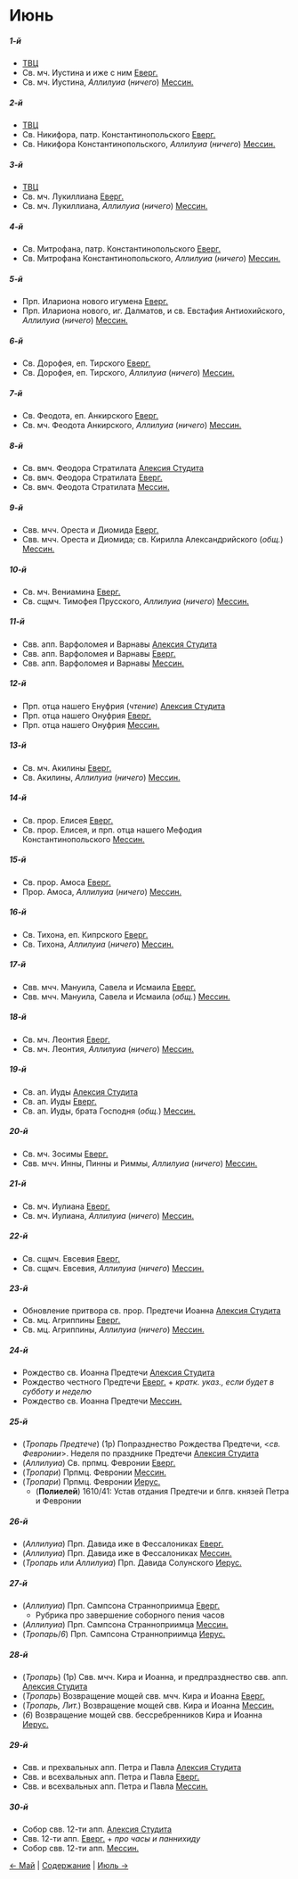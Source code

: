 
# Июнь

##### 1-й

- [ТВЦ](06_01_GE.ru.md)
- Св. мч. Иустина и иже с ним [Еверг.](06_01_EUR.ru.md)
- Св. мч. Иустина, *Аллилуиа* (*ничего*) [Мессин.](06_01_MES.ru.md)

##### 2-й

- [ТВЦ](06_02_GE.ru.md)
- Св. Никифора, патр. Константинопольского [Еверг.](06_02_EUR.ru.md)
- Св. Никифора Константинопольского, *Аллилуиа* (*ничего*) [Мессин.](06_02_MES.ru.md)

##### 3-й

- [ТВЦ](06_03_GE.ru.md)
- Св. мч. Лукиллиана [Еверг.](06_03_EUR.ru.md)
- Св. мч. Лукиллиана, *Аллилуиа* (*ничего*) [Мессин.](06_03_MES.ru.md)

##### 4-й

- Св. Митрофана, патр. Константинопольского [Еверг.](06_04_EUR.ru.md)
- Св. Митрофана Константинопольского, *Аллилуиа* (*ничего*) [Мессин.](06_04_MES.ru.md)

##### 5-й

- Прп. Илариона нового игумена [Еверг.](06_05_EUR.ru.md)
- Прп. Илариона нового, иг. Далматов, и св. Евстафия Антиохийского, *Аллилуиа* (*ничего*) [Мессин.](06_05_MES.ru.md)

##### 6-й

- Св. Дорофея, еп. Тирского [Еверг.](06_06_EUR.ru.md)
- Св. Дорофея, еп. Тирского, *Аллилуиа* (*ничего*) [Мессин.](06_06_MES.ru.md)

##### 7-й

- Св. Феодота, еп. Анкирского [Еверг.](06_07_EUR.ru.md)
- Св. мч. Феодота Анкирского, *Аллилуиа* (*ничего*) [Мессин.](06_07_MES.ru.md)

##### 8-й

- Св. вмч. Феодора Стратилата [Алексия Студита](06_08_AST.ru.md)
- Св. вмч. Феодора Стратилата [Еверг.](06_08_EUR.ru.md)
- Св. вмч. Феодота Стратилата [Мессин.](06_08_MES.ru.md)

##### 9-й

- Свв. мчч. Ореста и Диомида [Еверг.](06_09_EUR.ru.md)
- Свв. мчч. Ореста и Диомида; св. Кирилла Александрийского (*общ.*) [Мессин.](06_09_MES.ru.md)

##### 10-й

- Св. мч. Вениамина [Еверг.](06_10_EUR.ru.md)
- Св. сщмч. Тимофея Прусского, *Аллилуиа* (*ничего*) [Мессин.](06_10_MES.ru.md)

##### 11-й

- Свв. апп. Варфоломея и Варнавы [Алексия Студита](06_11_AST.ru.md)
- Свв. апп. Варфоломея и Варнавы [Еверг.](06_11_EUR.ru.md)
- Свв. апп. Варфоломея и Варнавы [Мессин.](06_11_MES.ru.md)

##### 12-й

- Прп. отца нашего Енуфрия (*чтение*) [Алексия Студита](06_12_AST.ru.md)
- Прп. отца нашего Онуфрия [Еверг.](06_12_EUR.ru.md)
- Прп. отца нашего Онуфрия [Мессин.](06_12_MES.ru.md)

##### 13-й

- Св. мч. Акилины [Еверг.](06_13_EUR.ru.md)
- Св. Акилины, *Аллилуиа* (*ничего*) [Мессин.](06_13_MES.ru.md)

##### 14-й

- Св. прор. Елисея [Еверг.](06_14_EUR.ru.md)
- Св. прор. Елисея, и прп. отца нашего Мефодия Константинопольского [Мессин.](06_14_MES.ru.md)

##### 15-й

- Св. прор. Амоса [Еверг.](06_15_EUR.ru.md)
- Прор. Амоса, *Аллилуиа* (*ничего*) [Мессин.](06_15_MES.ru.md)

##### 16-й

- Св. Тихона, еп. Кипрского [Еверг.](06_16_EUR.ru.md)
- Св. Тихона, *Аллилуиа* (*ничего*) [Мессин.](06_16_MES.ru.md)

##### 17-й

- Свв. мчч. Мануила, Савела и Исмаила [Еверг.](06_17_EUR.ru.md)
- Свв. мчч. Мануила, Савела и Исмаила (*общ.*) [Мессин.](06_17_MES.ru.md)

##### 18-й

- Св. мч. Леонтия [Еверг.](06_18_EUR.ru.md)
- Св. мч. Леонтия, *Аллилуиа* (*ничего*) [Мессин.](06_18_MES.ru.md)

##### 19-й

- Св. ап. Иуды [Алексия Студита](06_19_AST.ru.md)
- Св. ап. Иуды [Еверг.](06_19_EUR.ru.md)
- Св. ап. Иуды, брата Господня (*общ.*) [Мессин.](06_19_MES.ru.md)

##### 20-й

- Св. мч. Зосимы [Еверг.](06_20_EUR.ru.md)
- Свв. мчч. Инны, Пинны и Риммы, *Аллилуиа* (*ничего*) [Мессин.](06_20_MES.ru.md)

##### 21-й

- Св. мч. Иулиана [Еверг.](06_21_EUR.ru.md)
- Св. мч. Иулиана, *Аллилуиа* (*ничего*) [Мессин.](06_21_MES.ru.md)

##### 22-й

- Св. сщмч. Евсевия [Еверг.](06_22_EUR.ru.md)
- Св. сщмч. Евсевия, *Аллилуиа* (*ничего*) [Мессин.](06_22_MES.ru.md)

##### 23-й

- Обновление притвора св. прор. Предтечи Иоанна [Алексия Студита](06_23_AST.ru.md)
- Св. мц. Агриппины [Еверг.](06_23_EUR.ru.md)
- Св. мц. Агриппины, *Аллилуиа* (*ничего*) [Мессин.](06_23_MES.ru.md)

##### 24-й

- Рождество св. Иоанна Предтечи [Алексия Студита](06_24_AST.ru.md)
- Рождество честного Предтечи [Еверг.](06_24_EUR.ru.md) + *кратк. указ., если будет в субботу и неделю*
- Рождество св. Иоанна Предтечи [Мессин.](06_24_MES.ru.md)

##### 25-й

- (*Тропарь Предтече*) (1р) Попразднество Рождества Предтечи, <*св. Февронии*>. Неделя по празднике Предтечи [Алексия Студита](06_25_AST.ru.md)
- (*Аллилуиа*) Св. прпмц. Февронии [Еверг.](06_25_EUR.ru.md)
- (*Тропари*) Прпмц. Февронии [Мессин.](06_25_MES.ru.md)
- (*Тропари*) Прпмц. Февронии [Иерус.](06_25_SAB.ru.md)
  - (**Полиелей**) 1610/41: Устав отдания Предтечи и блгв. князей Петра и Февронии

##### 26-й

- (*Аллилуиа*) Прп. Давида иже в Фессалониках [Еверг.](06_26_EUR.ru.md)
- (*Аллилуиа*) Прп. Давида иже в Фессалониках [Мессин.](06_26_MES.ru.md)
- (*Тропарь* или *Аллилуиа*) Прп. Давида Солунского [Иерус.](06_26_SAB.ru.md)

##### 27-й

- (*Аллилуиа*) Прп. Сампсона Странноприимца [Еверг.](06_27_EUR.ru.md)
  - Рубрика про завершение соборного пения часов
- (*Аллилуиа*) Прп. Сампсона Странноприимца [Мессин.](06_27_MES.ru.md)
- (*Тропарь*/*6*) Прп. Сампсона Странноприимца [Иерус.](06_27_SAB.ru.md)

##### 28-й

- (*Тропарь*) (1р) Свв. мчч. Кира и Иоанна, и предпразднество свв. апп. [Алексия Студита](06_28_AST.ru.md)
- (*Тропарь*) Возвращение мощей свв. мчч. Кира и Иоанна [Еверг.](06_28_EUR.ru.md)
- (*Тропарь, Лит.*) Возвращение мощей свв. Кира и Иоанна [Мессин.](06_28_MES.ru.md)
- (*6*) Возвращение мощей свв. бессребренников Кира и Иоанна [Иерус.](06_28_SAB.ru.md)

##### 29-й

- Свв. и прехвальных апп. Петра и Павла [Алексия Студита](06_29_AST.ru.md)
- Свв. и всехвальных апп. Петра и Павла [Еверг.](06_29_EUR.ru.md)
- Свв. и всехвальных апп. Петра и Павла [Мессин.](06_29_MES.ru.md)

##### 30-й

- Собор свв. 12-ти апп. [Алексия Студита](06_30_AST.ru.md)
- Свв. 12-ти апп. [Еверг.](06_30_EUR.ru.md) + *про часы и паннихиду*
- Собор свв. 12-ти апп. [Мессин.](06_30_MES.ru.md)

[← Май](../05_may/README.md) | [Содержание](../README.md) | [Июль →](../07_july/README.md)